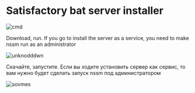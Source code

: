 # Satisfactory bat server installer

![cmd](https://user-images.githubusercontent.com/106923482/172061432-3bc0af4d-77b5-4c54-990a-2f7849feeb0f.png)


Download, run.
If you go to install the server as a service, you need to 
make nssm run as an administrator

![unknodddwn](https://user-images.githubusercontent.com/106923482/172060874-4898113a-15f1-488e-b3bf-ceb0735b6129.png)

Скачайте, запустите.
Если вы ходите установить сервер как сервис, то вам нужно 
будет сделать запуск nssm под администратором

![sovmes](https://user-images.githubusercontent.com/106923482/172060978-81245253-2247-4b20-8c8b-bcaa68c4588b.png)
